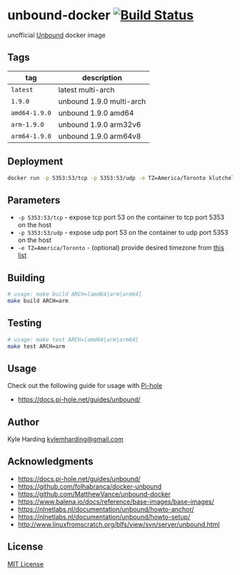 # unbound-docker [![Build Status](https://travis-ci.org/klutchell/unbound.svg?branch=master)](https://travis-ci.org/klutchell/unbound)

unofficial [Unbound](https://unbound.net) docker image

## Tags

|tag|description|
|---|---|
|`latest`|latest multi-arch|
|`1.9.0`|unbound 1.9.0 multi-arch|
|`amd64-1.9.0`|unbound 1.9.0 amd64|
|`arm-1.9.0`|unbound 1.9.0 arm32v6|
|`arm64-1.9.0`|unbound 1.9.0 arm64v8|

## Deployment

```bash
docker run -p 5353:53/tcp -p 5353:53/udp -e TZ=America/Toronto klutchell/unbound
```

## Parameters

* `-p 5353:53/tcp` - expose tcp port 53 on the container to tcp port 5353 on the host
* `-p 5353:53/udp` - expose udp port 53 on the container to udp port 5353 on the host
* `-e TZ=America/Toronto` - (optional) provide desired timezone from [this list](https://en.wikipedia.org/wiki/List_of_tz_database_time_zones)

## Building

```bash
# usage: make build ARCH=[amd64|arm|arm64]
make build ARCH=arm
```

## Testing

```bash
# usage: make test ARCH=[amd64|arm|arm64]
make test ARCH=arm
```

## Usage

Check out the following guide for usage with [Pi-hole](https://pi-hole.net/)

* https://docs.pi-hole.net/guides/unbound/

## Author

Kyle Harding <kylemharding@gmail.com>

## Acknowledgments

* https://docs.pi-hole.net/guides/unbound/
* https://github.com/folhabranca/docker-unbound
* https://github.com/MatthewVance/unbound-docker
* https://www.balena.io/docs/reference/base-images/base-images/
* https://nlnetlabs.nl/documentation/unbound/howto-anchor/
* https://nlnetlabs.nl/documentation/unbound/howto-setup/
* http://www.linuxfromscratch.org/blfs/view/svn/server/unbound.html

## License

[MIT License](./LICENSE)